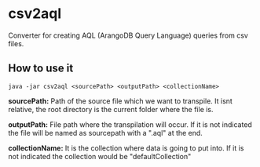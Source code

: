 # csv2aql
Converter for creating AQL (ArangoDB Query Language) queries from csv files.

## How to use it

`java -jar csv2aql <sourcePath> <outputPath> <collectionName>`

**sourcePath:** Path of the source file which we want to transpile. It isnt relative, the root directory is the current folder where the file is.

**outputPath:** File path where the transpilation will occur. If it is not indicated the file will be named as sourcepath with a ".aql" at the end.

**collectionName:** It is the collection where data is going to put into. If it is not indicated the collection would be "defaultCollection"
